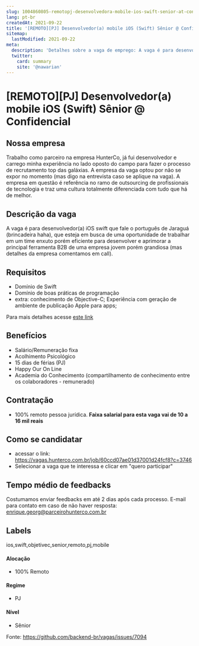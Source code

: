 ```yaml
---
slug: 1004860805-remotopj-desenvolvedora-mobile-ios-swift-senior-at-confidencial
lang: pt-br
createdAt: 2021-09-22
title: '[REMOTO][PJ] Desenvolvedor(a) mobile iOS (Swift) Sênior @ Confidencial - Vaga de Emprego'
sitemap:
  lastModified: 2021-09-22
meta:
  description: 'Detalhes sobre a vaga de emprego: A vaga é para desenvolvedor(a) iOS swift que fale o português de Jaraguá (brincadeira haha), que esteja em busca de uma oportunidade de trabalhar em um time enxuto porém eficiente para desenvolver e aprimorar a principal ferramenta B2B de uma empresa jovem porém grandiosa (mas detalhes da empresa comentamos em call).'
  twitter:
    card: summary
    site: '@nawarian'
---
```


# [REMOTO][PJ] Desenvolvedor(a) mobile iOS (Swift) Sênior @ Confidencial

## Nossa empresa

Trabalho como parceiro na empresa HunterCo, já fui desenvolvedor e carrego minha experiência no lado oposto do campo para fazer o processo de recrutamento top das galáxias.
A empresa da vaga optou por não se expor no momento (mas digo na entrevista caso se aplique na vaga). A empresa em questão é referência no ramo de outsourcing de profissionais de tecnologia e traz uma cultura totalmente diferenciada com tudo que há de melhor.

## Descrição da vaga

A vaga é para desenvolvedor(a) iOS swift que fale o português de Jaraguá (brincadeira haha), que esteja em busca de uma oportunidade de trabalhar em um time enxuto porém eficiente para desenvolver e aprimorar a principal ferramenta B2B de uma empresa jovem porém grandiosa (mas detalhes da empresa comentamos em call).

## Requisitos

- Domínio de Swift
- Domínio de boas práticas de programação
- extra: conhecimento de Objective-C; Experiência com geração de ambiente de publicação Apple para apps;

Para mais detalhes acesse [este link](https://vagas.hunterco.com.br/job/60ccd07ae01d37001d24fcf8?c=3746) 

## Benefícios

- Salário/Remuneração fixa
- Acolhimento Psicológico
- 15 dias de férias (PJ)
- Happy Our On Line
- Academia do Conhecimento (compartilhamento de conhecimento entre os colaboradores - remunerado)

## Contratação

- 100% remoto pessoa jurídica.
**Faixa salarial para esta vaga vai de 10 a 16 mil reais**

## Como se candidatar

- acessar o link: https://vagas.hunterco.com.br/job/60ccd07ae01d37001d24fcf8?c=3746
- Selecionar a vaga que te interessa e clicar em "quero participar"

## Tempo médio de feedbacks

Costumamos enviar feedbacks em até 2 dias após cada processo.
E-mail para contato em caso de não haver resposta: enrique.georg@parceirohunterco.com.br

## Labels
ios,swift,objetivec,senior,remoto,pj,mobile

#### Alocação
- 100% Remoto

#### Regime
- PJ

#### Nível
- Sênior

Fonte: https://github.com/backend-br/vagas/issues/7094